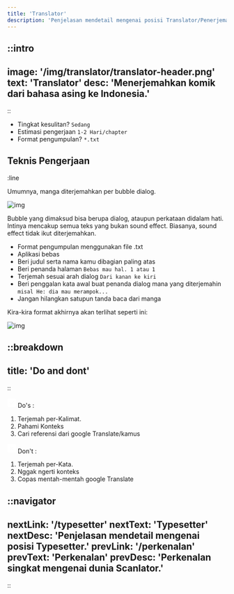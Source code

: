 ```yaml
---
title: 'Translator'
description: 'Penjelasan mendetail mengenai posisi Translator/Penerjemah.'
---
```


::intro
---
image: '/img/translator/translator-header.png'
text: 'Translator'
desc: 'Menerjemahkan komik dari bahasa asing ke Indonesia.'
---
::

- Tingkat kesulitan? `Sedang`
- Estimasi pengerjaan `1-2 Hari/chapter`
- Format pengumpulan? `*.txt`

## Teknis Pengerjaan
:line

Umumnya, manga diterjemahkan per bubble dialog. 

![img](/img/translator/bubble.png)

Bubble yang dimaksud bisa berupa dialog, ataupun perkataan didalam hati. Intinya mencakup semua teks yang bukan sound effect. Biasanya, sound effect tidak ikut diterjemahkan. 

- Format pengumpulan menggunakan file .txt
- Aplikasi bebas
- Beri judul serta nama kamu dibagian paling atas
- Beri penanda halaman `Bebas mau hal. 1 atau 1`
- Terjemah sesuai arah dialog `Dari kanan ke kiri`
- Beri penggalan kata awal buat penanda dialog mana yang diterjemahin `misal He: dia mau merampok...`
- Jangan hilangkan satupun tanda baca dari manga

Kira-kira format akhirnya akan terlihat seperti ini:

![img](/img/translator/example.png)

::breakdown
---
title: 'Do and dont'
---
::

<svg style="fill: white; height: auto; width: 20px" xmlns="http://www.w3.org/2000/svg" viewBox="0 0 448 512"><path d="M64 32C28.7 32 0 60.7 0 96V416c0 35.3 28.7 64 64 64H384c35.3 0 64-28.7 64-64V96c0-35.3-28.7-64-64-64H64zM337 209L209 337c-9.4 9.4-24.6 9.4-33.9 0l-64-64c-9.4-9.4-9.4-24.6 0-33.9s24.6-9.4 33.9 0l47 47L303 175c9.4-9.4 24.6-9.4 33.9 0s9.4 24.6 0 33.9z"/></svg>
Do's :

1. Terjemah per-Kalimat.
2. Pahami Konteks
3. Cari referensi dari google Translate/kamus

<svg style="fill: white; height: auto; width: 20px" xmlns="http://www.w3.org/2000/svg" viewBox="0 0 448 512"><path d="M64 32C28.7 32 0 60.7 0 96V416c0 35.3 28.7 64 64 64H384c35.3 0 64-28.7 64-64V96c0-35.3-28.7-64-64-64H64zm79 143c9.4-9.4 24.6-9.4 33.9 0l47 47 47-47c9.4-9.4 24.6-9.4 33.9 0s9.4 24.6 0 33.9l-47 47 47 47c9.4 9.4 9.4 24.6 0 33.9s-24.6 9.4-33.9 0l-47-47-47 47c-9.4 9.4-24.6 9.4-33.9 0s-9.4-24.6 0-33.9l47-47-47-47c-9.4-9.4-9.4-24.6 0-33.9z"/></svg>
Don't :

1. Terjemah per-Kata.
2. Nggak ngerti konteks
3. Copas mentah-mentah google Translate


::navigator
---
nextLink: '/typesetter'
nextText: 'Typesetter'
nextDesc: 'Penjelasan mendetail mengenai posisi Typesetter.'
prevLink: '/perkenalan'
prevText: 'Perkenalan'
prevDesc: 'Perkenalan singkat mengenai dunia Scanlator.'
---
::
